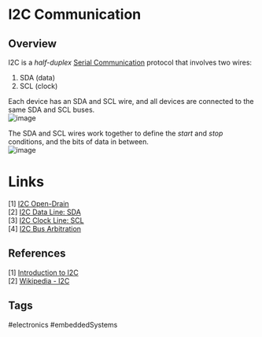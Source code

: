 # I2C Communication

## Overview
I2C is a *half-duplex* [Serial Communication](../202111021920) protocol that involves two wires:  
1. SDA (data)  
2. SCL (clock)  

Each device has an SDA and SCL wire, and all devices are connected to the same SDA and SCL buses.   
![image](https://s3.us-west-1.amazonaws.com/zettelimages/Mon_May_29_07:22:42_PM_PDT_2023.png)

The SDA and SCL wires work together to define the *start* and *stop* conditions, and the bits of data in between.  
![image](https://s3.us-west-1.amazonaws.com/zettelimages/Mon_May_29_07:23:02_PM_PDT_2023.png)

# Links
[1] [I2C Open-Drain ](../202112050545)  
[2] [I2C Data Line: SDA](../202112050552)  
[3] [I2C Clock Line: SCL](../202112050607)  
[4] [I2C Bus Arbitration](../202112050502)  

## References
[1] [Introduction to I2C](https://deepbluembedded.com/i2c-communication-protocol-tutorial-pic/)  
[2] [Wikipedia - I2C](https://en.wikipedia.org/wiki/I%C2%B2C)  

## Tags
#electronics #embeddedSystems

